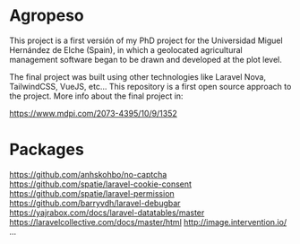 # Agropeso
This project is a first versión of my PhD project for the Universidad Miguel Hernández de Elche (Spain), in which a geolocated agricultural management software began to be drawn and developed at the plot level. 

The final project was built using other technologies like Laravel Nova, TailwindCSS, VueJS, etc... This repository is a first open source approach to the project. More info about the final project in: 

https://www.mdpi.com/2073-4395/10/9/1352


# Packages 
https://github.com/anhskohbo/no-captcha
https://github.com/spatie/laravel-cookie-consent
https://github.com/spatie/laravel-permission
https://github.com/barryvdh/laravel-debugbar
https://yajrabox.com/docs/laravel-datatables/master
https://laravelcollective.com/docs/master/html
http://image.intervention.io/
...

